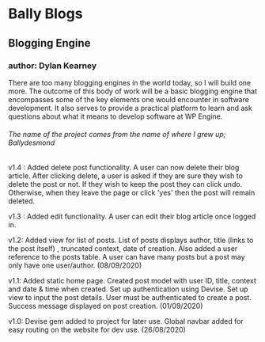 # Bally Blogs
## Blogging Engine
### author: Dylan Kearney
There are too many blogging engines in the world today, so I will build one more. The outcome of this body of work will be a basic blogging engine that encompasses some of the key elements one would encounter in software development. It also serves to provide a practical platform to learn and ask questions about what it means to develop software at WP Engine. 

###### *The name of the project comes from the name of where I grew up; Ballydesmond*

v1.4 : Added delete post functionality. A user can now delete their blog article. After clicking delete, a user is asked if they are sure they wish to delete the post or not. If they wish to keep the post they can click undo. Otherwise, when they leave the page or click 'yes' then the post will remain deleted.

v1.3 : Added edit functionality. A user can edit their blog article once logged in.

v1.2: Added view for list of posts. List of posts displays author, title (links to the post itself) , truncated context, date of creation. Also added a user reference to the posts table. A user can have many posts but a post may only have one user/author. (08/09/2020)

v1.1: Added static home page. Created post model with user ID, title, context and date & time when created. Set up authentication using Devise. Set up view to input the post details. User must be authenticated to create a post. Success message displayed on post creation. (01/09/2020)

v1.0: Devise gem added to project for later use. Global navbar added for easy routing on the website for dev use. (26/08/2020)

